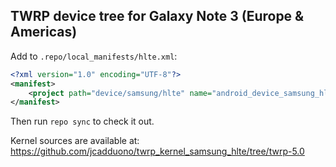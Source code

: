 ## TWRP device tree for Galaxy Note 3 (Europe & Americas)

Add to `.repo/local_manifests/hlte.xml`:

```xml
<?xml version="1.0" encoding="UTF-8"?>
<manifest>
	<project path="device/samsung/hlte" name="android_device_samsung_hlte" remote="TeamWin" revision="android-6.0" />
</manifest>
```

Then run `repo sync` to check it out.

Kernel sources are available at: https://github.com/jcadduono/twrp_kernel_samsung_hlte/tree/twrp-5.0

